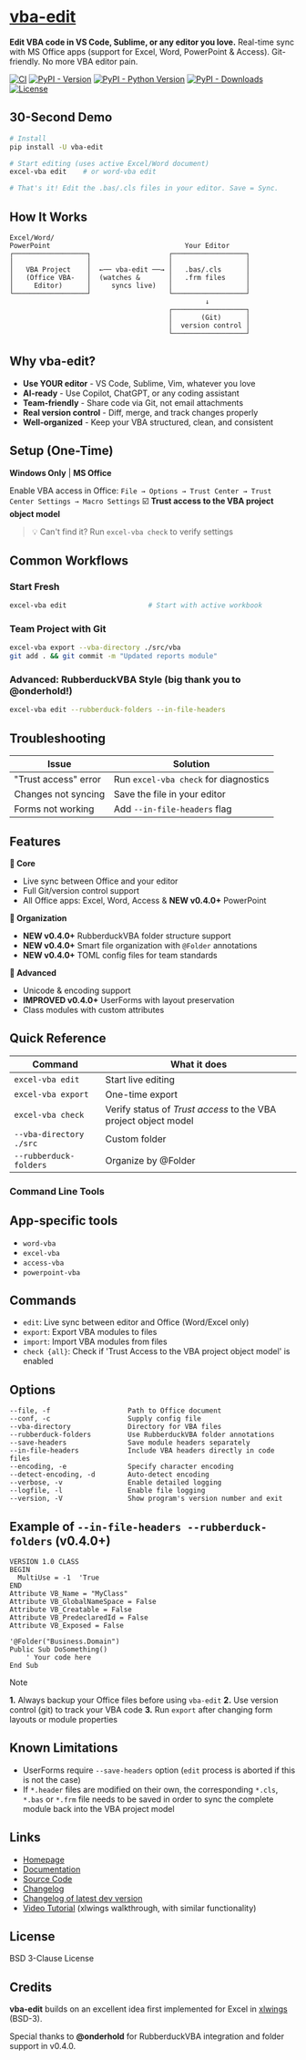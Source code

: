 # [vba-edit](https://github.com/markuskiller/vba-edit) 

**Edit VBA code in VS Code, Sublime, or any editor you love.** Real-time sync with MS Office apps (support for Excel, Word, PowerPoint & Access). Git-friendly. No more VBA editor pain.


[![CI](https://github.com/markuskiller/vba-edit/actions/workflows/test.yaml/badge.svg)](https://github.com/markuskiller/vba-edit/actions/workflows/test.yaml)
[![PyPI - Version](https://img.shields.io/pypi/v/vba-edit.svg)](https://pypi.org/project/vba-edit)
[![PyPI - Python Version](https://img.shields.io/pypi/pyversions/vba-edit.svg)](https://pypi.org/project/vba-edit)
[![PyPI - Downloads](https://img.shields.io/pypi/dm/vba-edit)](https://pypi.org/project/vba-edit)
[![License](https://img.shields.io/badge/License-BSD_3--Clause-blue.svg)](https://opensource.org/licenses/BSD-3-Clause)


## 30-Second Demo
```bash
# Install
pip install -U vba-edit

# Start editing (uses active Excel/Word document)
excel-vba edit    # or word-vba edit

# That's it! Edit the .bas/.cls files in your editor. Save = Sync.
```

## How It Works

```text
Excel/Word/
PowerPoint                                 Your Editor
┌──────────────────┐                   ┌──────────────────┐
│                  │                   │                  │
│   VBA Project    │  ←── vba-edit ──→ │   .bas/.cls      │
│   (Office VBA-   │  (watches &       │   .frm files     │
│     Editor)      │     syncs live)   │                  │
└──────────────────┘                   └──────────────────┘
                                                ↓
                                       ┌──────────────────┐
                                       │       (Git)      │
                                       │  version control │
                                       └──────────────────┘
```

## Why vba-edit?

- **Use YOUR editor** - VS Code, Sublime, Vim, whatever you love 
- **AI-ready** - Use Copilot, ChatGPT, or any coding assistant 
- **Team-friendly** - Share code via Git, not email attachments 
- **Real version control** - Diff, merge, and track changes properly 
- **Well-organized** - Keep your VBA structured, clean, and consistent

## Setup (One-Time)

**Windows Only** | **MS Office**

Enable VBA access in Office:
`File → Options → Trust Center → Trust Center Settings → Macro Settings`
☑️ **Trust access to the VBA project object model**

> 💡 Can't find it? Run `excel-vba check` to verify settings


## Common Workflows

### Start Fresh
```bash
excel-vba edit                    # Start with active workbook
```
### Team Project with Git

```bash
excel-vba export --vba-directory ./src/vba
git add . && git commit -m "Updated reports module"
``` 

### Advanced: RubberduckVBA Style (big thank you to @onderhold!)

```bash
excel-vba edit --rubberduck-folders --in-file-headers
``` 

## Troubleshooting

| Issue | Solution |
|-------|----------|
| "Trust access" error | Run `excel-vba check` for diagnostics |
| Changes not syncing | Save the file in your editor |
| Forms not working | Add `--in-file-headers` flag |


## Features

**🚀 Core**
- Live sync between Office and your editor
- Full Git/version control support
- All Office apps: Excel, Word, Access & **NEW v0.4.0+** PowerPoint

**📁 Organization** 
- **NEW v0.4.0+** RubberduckVBA folder structure support
- **NEW v0.4.0+** Smart file organization with `@Folder` annotations
- **NEW v0.4.0+** TOML config files for team standards

**🔧 Advanced**
- Unicode & encoding support
- **IMPROVED v0.4.0+** UserForms with layout preservation  
- Class modules with custom attributes


## Quick Reference

| Command | What it does |
|---------|-------------|
| `excel-vba edit` | Start live editing |
| `excel-vba export` | One-time export |
| `excel-vba check` | Verify status of *Trust access* to the VBA project object model |
| `--vba-directory ./src` | Custom folder |
| `--rubberduck-folders` | Organize by @Folder |


### Command Line Tools

## App-specific tools

- `word-vba`
- `excel-vba`
- `access-vba`
- `powerpoint-vba`

## Commands

- `edit`: Live sync between editor and Office (Word/Excel only)
- `export`: Export VBA modules to files
- `import`: Import VBA modules from files
- `check {all}`: Check if 'Trust Access to the VBA project object model' is enabled

## Options

```text
--file, -f                   Path to Office document
--conf, -c                   Supply config file
--vba-directory              Directory for VBA files
--rubberduck-folders         Use RubberduckVBA folder annotations
--save-headers               Save module headers separately
--in-file-headers            Include VBA headers directly in code files
--encoding, -e               Specify character encoding
--detect-encoding, -d        Auto-detect encoding
--verbose, -v                Enable detailed logging
--logfile, -l                Enable file logging
--version, -V                Show program's version number and exit
```

## Example of `--in-file-headers --rubberduck-folders` (v0.4.0+)

```vba
VERSION 1.0 CLASS
BEGIN
  MultiUse = -1  'True
END
Attribute VB_Name = "MyClass"
Attribute VB_GlobalNameSpace = False
Attribute VB_Creatable = False
Attribute VB_PredeclaredId = False
Attribute VB_Exposed = False

'@Folder("Business.Domain")
Public Sub DoSomething()
    ' Your code here
End Sub
```

> [!NOTE]
> **1.** Always backup your Office files before using `vba-edit` **2.** Use version control (git) to track your VBA code **3.** Run `export` after changing form layouts or module properties


## Known Limitations

- UserForms require `--save-headers` option (`edit` process is aborted if this is not the case)
- If `*.header` files are modified on their own, the corresponding `*.cls`, `*.bas` or `*.frm` file needs to be saved in order to sync the complete module back into the VBA project model

## Links

- [Homepage](https://langui.ch/current-projects/vba-edit/)
- [Documentation](https://github.com/markuskiller/vba-edit/blob/main/README.md)
- [Source Code](https://github.com/markuskiller/vba-edit)
- [Changelog](https://github.com/markuskiller/vba-edit/blob/main/CHANGELOG.md)
- [Changelog of latest dev version](https://github.com/markuskiller/vba-edit/blob/dev/CHANGELOG.md)
- [Video Tutorial](https://www.youtube.com/watch?v=xoO-Fx0fTpM) (xlwings walkthrough, with similar functionality)

## License

BSD 3-Clause License

## Credits

**vba-edit** builds on an excellent idea first implemented for Excel in [xlwings](https://www.xlwings.org/) (BSD-3).

Special thanks to **@onderhold** for RubberduckVBA integration and folder support in v0.4.0.